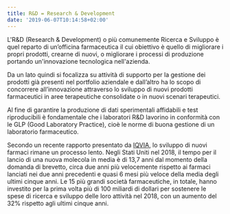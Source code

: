 ```yaml
---
title: R&D = Research & Development
date: '2019-06-07T10:14:58+02:00'
---
```

L'R&D (Research & Development) o più comunemente Ricerca e Sviluppo è quel reparto di un’officina farmaceutica il cui obiettivo è quello di migliorare i propri prodotti, crearne di nuovi, o migliorare i processi di produzione portando un'innovazione tecnologica nell'azienda.

Da un lato quindi si focalizza su attività di supporto per la gestione dei prodotti già presenti nel portfolio aziendale e dall’altro ha lo scopo di concorrere all’innovazione attraverso lo sviluppo di nuovi prodotti farmaceutici in aree terapeutiche consolidate o in nuovi scenari terapeutici.  

Al fine di garantire la produzione di dati sperimentali affidabili e test riproducibili è fondamentale che i laboratori R&D lavorino in conformità con le GLP (Good Laboratory Practice), cioè le norme di buona gestione di un laboratorio farmaceutico.

Secondo un recente rapporto presentato da [IQVIA](https://www.iqvia.com/-/media/iqvia/pdfs/institute-reports/the-changing-landscape-of-research-and-development.pdf), lo sviluppo di nuovi farmaci rimane un processo lento. Negli Stati Uniti nel 2018, il tempo per il lancio di una nuova molecola in media è di 13,7 anni dal momento della domanda di brevetto, circa due anni più velocemente rispetto ai farmaci lanciati nei due anni precedenti e quasi 6 mesi più veloce della media degli ultimi cinque anni.  Le 15 più grandi società farmaceutiche, in totale, hanno investito per la prima volta più di 100 miliardi di dollari per sostenere le spese di ricerca e sviluppo delle loro attività nel 2018, con un aumento del 32% rispetto agli ultimi cinque anni.
